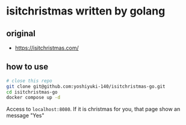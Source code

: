 # isitchristmas written by golang

## original 
- https://isitchristmas.com/

## how to use
```bash
# close this repo
git clone git@github.com:yoshiyuki-140/isitchristmas-go.git
cd isitchristmas-go
docker compose up -d
```

Access to `localhost:8080`.
If it is christmas for you, that page show an message "Yes"
